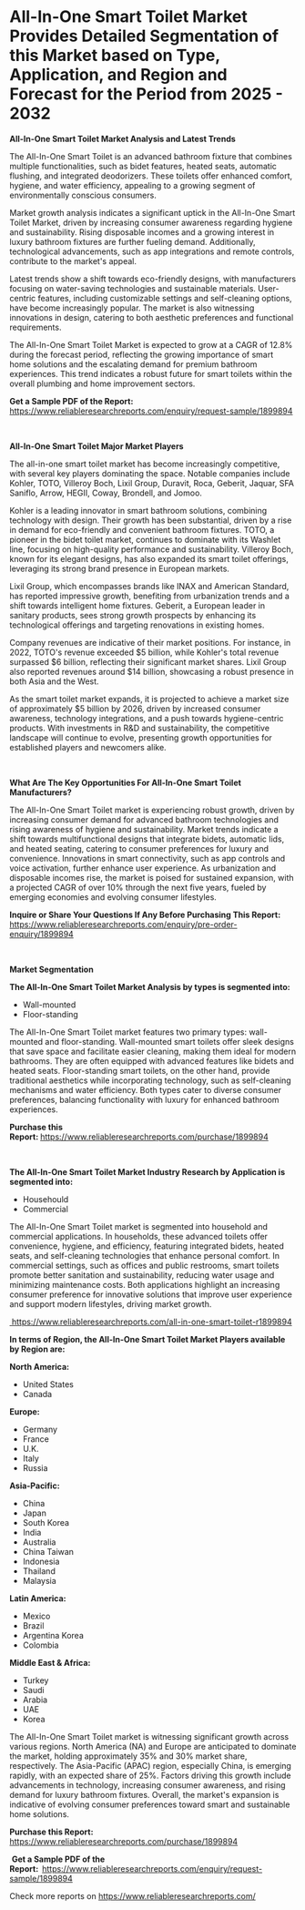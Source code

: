 <p><h1>All-In-One Smart Toilet Market Provides Detailed Segmentation of this Market based on Type, Application, and Region and Forecast for the Period from 2025 - 2032</h1></p><p><strong>All-In-One Smart Toilet Market Analysis and Latest Trends</strong></p>
<p><p>The All-In-One Smart Toilet is an advanced bathroom fixture that combines multiple functionalities, such as bidet features, heated seats, automatic flushing, and integrated deodorizers. These toilets offer enhanced comfort, hygiene, and water efficiency, appealing to a growing segment of environmentally conscious consumers.</p><p>Market growth analysis indicates a significant uptick in the All-In-One Smart Toilet Market, driven by increasing consumer awareness regarding hygiene and sustainability. Rising disposable incomes and a growing interest in luxury bathroom fixtures are further fueling demand. Additionally, technological advancements, such as app integrations and remote controls, contribute to the market's appeal.</p><p>Latest trends show a shift towards eco-friendly designs, with manufacturers focusing on water-saving technologies and sustainable materials. User-centric features, including customizable settings and self-cleaning options, have become increasingly popular. The market is also witnessing innovations in design, catering to both aesthetic preferences and functional requirements.</p><p>The All-In-One Smart Toilet Market is expected to grow at a CAGR of 12.8% during the forecast period, reflecting the growing importance of smart home solutions and the escalating demand for premium bathroom experiences. This trend indicates a robust future for smart toilets within the overall plumbing and home improvement sectors.</p></p>
<p><strong>Get a Sample PDF of the Report:&nbsp;</strong> <a href="https://www.reliableresearchreports.com/enquiry/request-sample/1899894?utm_campaign=2328&utm_medium=2&utm_source=Github&utm_content=ia&utm_term=10022025&utm_id=all-in-one-smart-toilet">https://www.reliableresearchreports.com/enquiry/request-sample/1899894</a></p>
<p>&nbsp;</p>
<p><strong>All-In-One Smart Toilet Major Market Players</strong></p>
<p><p>The all-in-one smart toilet market has become increasingly competitive, with several key players dominating the space. Notable companies include Kohler, TOTO, Villeroy Boch, Lixil Group, Duravit, Roca, Geberit, Jaquar, SFA Saniflo, Arrow, HEGII, Coway, Brondell, and Jomoo. </p><p>Kohler is a leading innovator in smart bathroom solutions, combining technology with design. Their growth has been substantial, driven by a rise in demand for eco-friendly and convenient bathroom fixtures. TOTO, a pioneer in the bidet toilet market, continues to dominate with its Washlet line, focusing on high-quality performance and sustainability. Villeroy Boch, known for its elegant designs, has also expanded its smart toilet offerings, leveraging its strong brand presence in European markets.</p><p>Lixil Group, which encompasses brands like INAX and American Standard, has reported impressive growth, benefiting from urbanization trends and a shift towards intelligent home fixtures. Geberit, a European leader in sanitary products, sees strong growth prospects by enhancing its technological offerings and targeting renovations in existing homes.</p><p>Company revenues are indicative of their market positions. For instance, in 2022, TOTO's revenue exceeded $5 billion, while Kohler's total revenue surpassed $6 billion, reflecting their significant market shares. Lixil Group also reported revenues around $14 billion, showcasing a robust presence in both Asia and the West.</p><p>As the smart toilet market expands, it is projected to achieve a market size of approximately $5 billion by 2026, driven by increased consumer awareness, technology integrations, and a push towards hygiene-centric products. With investments in R&D and sustainability, the competitive landscape will continue to evolve, presenting growth opportunities for established players and newcomers alike.</p></p>
<p>&nbsp;</p>
<p><strong>What Are The Key Opportunities For All-In-One Smart Toilet Manufacturers?</strong></p>
<p><p>The All-In-One Smart Toilet market is experiencing robust growth, driven by increasing consumer demand for advanced bathroom technologies and rising awareness of hygiene and sustainability. Market trends indicate a shift towards multifunctional designs that integrate bidets, automatic lids, and heated seating, catering to consumer preferences for luxury and convenience. Innovations in smart connectivity, such as app controls and voice activation, further enhance user experience. As urbanization and disposable incomes rise, the market is poised for sustained expansion, with a projected CAGR of over 10% through the next five years, fueled by emerging economies and evolving consumer lifestyles.</p></p>
<p><strong>Inquire or Share Your Questions If Any Before Purchasing This Report:</strong> <a href="https://www.reliableresearchreports.com/enquiry/pre-order-enquiry/1899894?utm_campaign=2328&utm_medium=2&utm_source=Github&utm_content=ia&utm_term=10022025&utm_id=all-in-one-smart-toilet">https://www.reliableresearchreports.com/enquiry/pre-order-enquiry/1899894</a></p>
<p>&nbsp;</p>
<p><strong>Market Segmentation</strong></p>
<p><strong>The All-In-One Smart Toilet Market Analysis by types is segmented into:</strong></p>
<p><ul><li>Wall-mounted</li><li>Floor-standing</li></ul></p>
<p><p>The All-In-One Smart Toilet market features two primary types: wall-mounted and floor-standing. Wall-mounted smart toilets offer sleek designs that save space and facilitate easier cleaning, making them ideal for modern bathrooms. They are often equipped with advanced features like bidets and heated seats. Floor-standing smart toilets, on the other hand, provide traditional aesthetics while incorporating technology, such as self-cleaning mechanisms and water efficiency. Both types cater to diverse consumer preferences, balancing functionality with luxury for enhanced bathroom experiences.</p></p>
<p><strong>Purchase this Report:&nbsp;</strong><a href="https://www.reliableresearchreports.com/purchase/1899894?utm_campaign=2328&utm_medium=2&utm_source=Github&utm_content=ia&utm_term=10022025&utm_id=all-in-one-smart-toilet">https://www.reliableresearchreports.com/purchase/1899894</a></p>
<p>&nbsp;</p>
<p><strong>The All-In-One Smart Toilet Market Industry Research by Application is segmented into:</strong></p>
<p><ul><li>Househould</li><li>Commercial</li></ul></p>
<p><p>The All-In-One Smart Toilet market is segmented into household and commercial applications. In households, these advanced toilets offer convenience, hygiene, and efficiency, featuring integrated bidets, heated seats, and self-cleaning technologies that enhance personal comfort. In commercial settings, such as offices and public restrooms, smart toilets promote better sanitation and sustainability, reducing water usage and minimizing maintenance costs. Both applications highlight an increasing consumer preference for innovative solutions that improve user experience and support modern lifestyles, driving market growth.</p></p>
<p><a href="https://www.reliableresearchreports.com/all-in-one-smart-toilet-r1899894?utm_campaign=2328&utm_medium=2&utm_source=Github&utm_content=ia&utm_term=10022025&utm_id=all-in-one-smart-toilet">&nbsp;https://www.reliableresearchreports.com/all-in-one-smart-toilet-r1899894</a></p>
<p><strong>In terms of Region, the All-In-One Smart Toilet Market Players available by Region are:</strong></p>
<p>
    <p> <strong> North America: </strong>
        <ul>
            <li>United States</li>
            <li>Canada</li>
        </ul>
        </p> 
    <p> <strong> Europe: </strong>
        <ul>
            <li>Germany</li>
            <li>France</li>
            <li>U.K.</li>
            <li>Italy</li>
            <li>Russia</li>
        </ul>
        </p> 
    <p> <strong> Asia-Pacific: </strong>
        <ul>
            <li>China</li>
            <li>Japan</li>
            <li>South Korea</li>
            <li>India</li>
            <li>Australia</li>
            <li>China Taiwan</li>
            <li>Indonesia</li>
            <li>Thailand</li>
            <li>Malaysia</li>
        </ul>
        </p> 
    <p> <strong> Latin America: </strong>
        <ul>
            <li>Mexico</li>
            <li>Brazil</li>
            <li>Argentina Korea</li>
            <li>Colombia</li>
        </ul>
        </p> 
    <p> <strong> Middle East & Africa: </strong>
        <ul>
            <li>Turkey</li>
            <li>Saudi</li>
            <li>Arabia</li>
            <li>UAE</li>
            <li>Korea</li>
        </ul>
    </p>
    </p>
<p><p>The All-In-One Smart Toilet market is witnessing significant growth across various regions. North America (NA) and Europe are anticipated to dominate the market, holding approximately 35% and 30% market share, respectively. The Asia-Pacific (APAC) region, especially China, is emerging rapidly, with an expected share of 25%. Factors driving this growth include advancements in technology, increasing consumer awareness, and rising demand for luxury bathroom fixtures. Overall, the market's expansion is indicative of evolving consumer preferences toward smart and sustainable home solutions.</p></p>
<p><strong>Purchase this Report: </strong><a href="https://www.reliableresearchreports.com/purchase/1899894?utm_campaign=2328&utm_medium=2&utm_source=Github&utm_content=ia&utm_term=10022025&utm_id=all-in-one-smart-toilet">https://www.reliableresearchreports.com/purchase/1899894</a></p>
<p>&nbsp;<strong>Get a Sample PDF of the Report:&nbsp;&nbsp;</strong><a href="https://www.reliableresearchreports.com/enquiry/request-sample/1899894?utm_campaign=2328&utm_medium=2&utm_source=Github&utm_content=ia&utm_term=10022025&utm_id=all-in-one-smart-toilet">https://www.reliableresearchreports.com/enquiry/request-sample/1899894</a></p>
<p><strong></strong></p>
<p>Check more reports on <a href="https://www.reliableresearchreports.com/?utm_campaign=2328&utm_medium=2&utm_source=Github&utm_content=ia&utm_term=10022025&utm_id=all-in-one-smart-toilet">https://www.reliableresearchreports.com/</a></p>